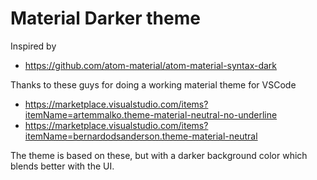 # Material Darker theme
Inspired by
- https://github.com/atom-material/atom-material-syntax-dark

Thanks to these guys for doing a working material theme for VSCode
- https://marketplace.visualstudio.com/items?itemName=artemmalko.theme-material-neutral-no-underline
- https://marketplace.visualstudio.com/items?itemName=bernardodsanderson.theme-material-neutral

The theme is based on these, but with a darker background color which blends better with the UI.